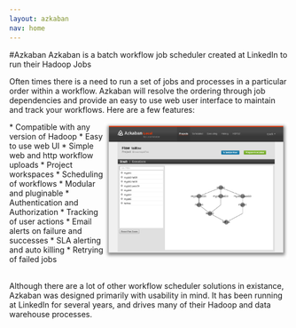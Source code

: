 ```yaml
---
layout: azkaban
nav: home
---
```


#Azkaban
Azkaban is a batch workflow job scheduler created at LinkedIn to run their Hadoop Jobs

Often times there is a need to run a set of jobs and processes in a particular order within a 
workflow.  Azkaban will resolve the ordering through job dependencies and provide an easy to use 
web user interface to maintain and track your workflows. Here are a few features:

<div style="float: right;"><img title="Azkaban Flow Viewer" src="images/azkabanshot.png" ALT="Azkaban UI" width="333" height="246" /></div>
* Compatible with any version of Hadoop
* Easy to use web UI
* Simple web and http workflow uploads
* Project workspaces
* Scheduling of workflows
* Modular and pluginable
* Authentication and Authorization
* Tracking of user actions
* Email alerts on failure and successes
* SLA alerting and auto killing
* Retrying of failed jobs
<br/>
<br/>

Although there are a lot of other workflow scheduler solutions in existance, Azkaban was designed 
primarily with usability in mind. It has been running at LinkedIn for several years, and drives
many of their Hadoop and data warehouse processes.